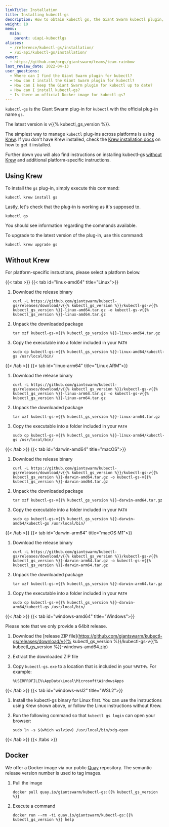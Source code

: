 ```yaml
---
linkTitle: Installation
title: Installing kubectl-gs
description: How to obtain kubectl gs, the Giant Swarm kubectl plugin, how to keep it up to date, and where to find the Docker image.
weight: 10
menu:
  main:
    parent: uiapi-kubectlgs
aliases:
  - /reference/kubectl-gs/installation/
  - /ui-api/kubectl-gs/installation/
owner:
  - https://github.com/orgs/giantswarm/teams/team-rainbow
last_review_date: 2022-04-13
user_questions:
  - Where can I find the Giant Swarm plugin for kubectl?
  - How can I install the Giant Swarm plugin for kubectl?
  - How can I keep the Giant Swarm plugin for kubectl up to date?
  - How can I install kubectl-gs?
  - Is there an official Docker image for kubectl-gs?
---
```


`kubectl-gs` is the Giant Swarm plug-in for `kubectl` with the official plug-in name `gs`.

The latest version is v{{% kubectl_gs_version %}}.

The simplest way to manage `kubectl` plug-ins across platforms is using [Krew](https://krew.sigs.k8s.io/). If you don't have Krew installed, check the [Krew installation docs](https://krew.sigs.k8s.io/docs/user-guide/setup/install/) on how to get it installed.

Further down you will also find instructions on installing kubectl-gs [without Krew](#without-krew) and additional platform-specific instructions.

## Using Krew

To install the `gs` plug-in, simply execute this command:

```nohighlight
kubectl krew install gs
```

Lastly, let's check that the plug-in is working as it's supposed to.

```nohighlight
kubectl gs
```

You should see information regarding the commands available.

To upgrade to the latest version of the plug-in, use this command:

```nohighlight
kubectl krew upgrade gs
```

## Without Krew

For platform-specific instuctions, please select a platform below.

{{< tabs >}}
{{< tab id="linux-amd64" title="Linux">}}

1. Download the release binary

    ```nohighlight
    curl -L https://github.com/giantswarm/kubectl-gs/releases/download/v{{% kubectl_gs_version %}}/kubectl-gs-v{{% kubectl_gs_version %}}-linux-amd64.tar.gz -o kubectl-gs-v{{% kubectl_gs_version %}}-linux-amd64.tar.gz
    ```

2. Unpack the downloaded package

    ```nohighlight
    tar xzf kubectl-gs-v{{% kubectl_gs_version %}}-linux-amd64.tar.gz
    ```

3. Copy the executable into a folder included in your `PATH`

    ```nohighlight
    sudo cp kubectl-gs-v{{% kubectl_gs_version %}}-linux-amd64/kubectl-gs /usr/local/bin/
    ```

{{< /tab >}}
{{< tab id="linux-arm64" title="Linux ARM">}}

1. Download the release binary

    ```nohighlight
    curl -L https://github.com/giantswarm/kubectl-gs/releases/download/v{{% kubectl_gs_version %}}/kubectl-gs-v{{% kubectl_gs_version %}}-linux-arm64.tar.gz -o kubectl-gs-v{{% kubectl_gs_version %}}-linux-arm64.tar.gz
    ```

2. Unpack the downloaded package

    ```nohighlight
    tar xzf kubectl-gs-v{{% kubectl_gs_version %}}-linux-arm64.tar.gz
    ```

3. Copy the executable into a folder included in your `PATH`

    ```nohighlight
    sudo cp kubectl-gs-v{{% kubectl_gs_version %}}-linux-arm64/kubectl-gs /usr/local/bin/
    ```

{{< /tab >}}
{{< tab id="darwin-amd64" title="macOS">}}

1. Download the release binary

    ```nohighlight
    curl -L https://github.com/giantswarm/kubectl-gs/releases/download/v{{% kubectl_gs_version %}}/kubectl-gs-v{{% kubectl_gs_version %}}-darwin-amd64.tar.gz -o kubectl-gs-v{{% kubectl_gs_version %}}-darwin-amd64.tar.gz
    ```

2. Unpack the downloaded package

    ```nohighlight
    tar xzf kubectl-gs-v{{% kubectl_gs_version %}}-darwin-amd64.tar.gz
    ```

3. Copy the executable into a folder included in your `PATH`

    ```nohighlight
    sudo cp kubectl-gs-v{{% kubectl_gs_version %}}-darwin-amd64/kubectl-gs /usr/local/bin/
    ```

{{< /tab >}}
{{< tab id="darwin-arm64" title="macOS M1">}}

1. Download the release binary

    ```nohighlight
    curl -L https://github.com/giantswarm/kubectl-gs/releases/download/v{{% kubectl_gs_version %}}/kubectl-gs-v{{% kubectl_gs_version %}}-darwin-arm64.tar.gz -o kubectl-gs-v{{% kubectl_gs_version %}}-darwin-arm64.tar.gz
    ```

2. Unpack the downloaded package

    ```nohighlight
    tar xzf kubectl-gs-v{{% kubectl_gs_version %}}-darwin-arm64.tar.gz
    ```

3. Copy the executable into a folder included in your `PATH`

    ```nohighlight
    sudo cp kubectl-gs-v{{% kubectl_gs_version %}}-darwin-arm64/kubectl-gs /usr/local/bin/
    ```

{{< /tab >}}
{{< tab id="windows-amd64" title="Windows">}}

Please note that we only provide a 64bit release.

1. Download the [release ZIP file](https://github.com/giantswarm/kubectl-gs/releases/download/v{{% kubectl_gs_version %}}/kubectl-gs-v{{% kubectl_gs_version %}}-windows-amd64.zip)

2. Extract the downloaded ZIP file

2. Copy `kubectl-gs.exe` to a location that is included in your `%PATH%`. For example:

    ```nohighlight
    %USERPROFILE%\AppData\Local\Microsoft\WindowsApps
    ```

{{< /tab >}}
{{< tab id="windows-wsl2" title="WSL2">}}

1. Install the kubectl-gs binary for Linux first. You can use the instructions using Krew shown above, or follow the Linux instructions without Krew.

2. Run the following command so that `kubectl gs login` can open your browser:

    ```nohighlight
    sudo ln -s $(which wslview) /usr/local/bin/xdg-open
    ```

{{< /tab >}}
{{< /tabs >}}

## Docker

We offer a Docker image via our public [Quay](https://quay.io/repository/giantswarm/kubectl-gs?tab=info) repository. The semantic release version number is used to tag images.

1. Pull the image

    ```nohighlight
    docker pull quay.io/giantswarm/kubectl-gs:{{% kubectl_gs_version %}}
    ```

2. Execute a command

    ```nohighlight
    docker run --rm -ti quay.io/giantswarm/kubectl-gs:{{% kubectl_gs_version %}} help
    ```
